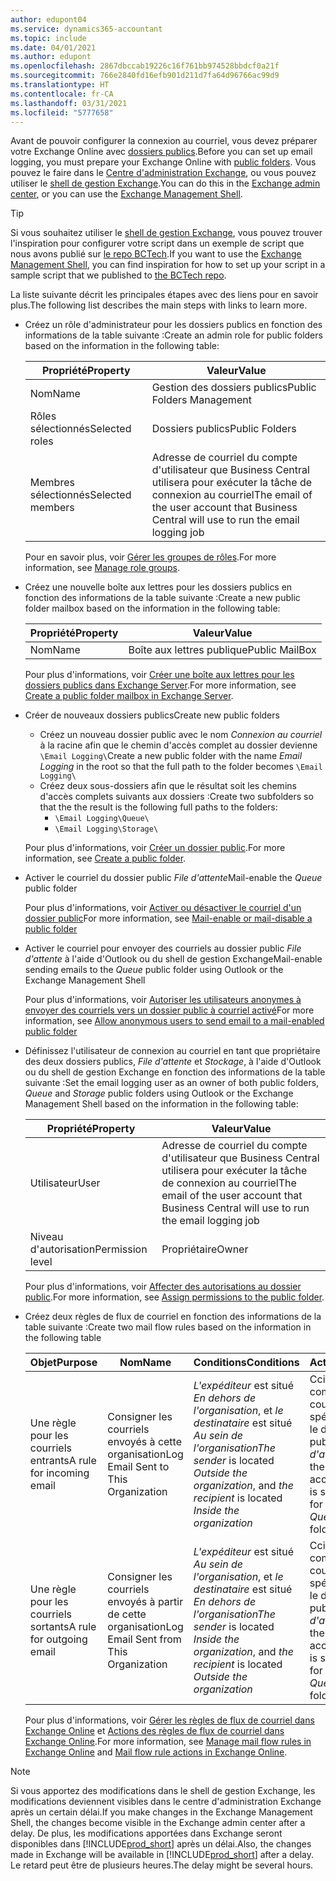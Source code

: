 ```yaml
---
author: edupont04
ms.service: dynamics365-accountant
ms.topic: include
ms.date: 04/01/2021
ms.author: edupont
ms.openlocfilehash: 2867dbccab19226c16f761bb974528bbdcf0a21f
ms.sourcegitcommit: 766e2840fd16efb901d211d7fa64d96766ac99d9
ms.translationtype: HT
ms.contentlocale: fr-CA
ms.lasthandoff: 03/31/2021
ms.locfileid: "5777658"
---
```

<span data-ttu-id="0b292-101">Avant de pouvoir configurer la connexion au courriel, vous devez préparer votre Exchange Online avec [dossiers publics](/exchange/collaboration/public-folders/public-folders?view=exchserver-2019&preserve-view=true ).</span><span class="sxs-lookup"><span data-stu-id="0b292-101">Before you can set up email logging, you must prepare your Exchange Online with [public folders](/exchange/collaboration/public-folders/public-folders?view=exchserver-2019&preserve-view=true ).</span></span> <span data-ttu-id="0b292-102">Vous pouvez le faire dans le [Centre d'administration Exchange](/Exchange/architecture/client-access/exchange-admin-center?view=exchserver-2019&preserve-view=true ), ou vous pouvez utiliser le [shell de gestion Exchange](/powershell/exchange/exchange-management-shell?view=exchange-ps&preserve-view=true ).</span><span class="sxs-lookup"><span data-stu-id="0b292-102">You can do this in the [Exchange admin center](/Exchange/architecture/client-access/exchange-admin-center?view=exchserver-2019&preserve-view=true ), or you can use the [Exchange Management Shell](/powershell/exchange/exchange-management-shell?view=exchange-ps&preserve-view=true ).</span></span>  

> [!TIP]
> <span data-ttu-id="0b292-103">Si vous souhaitez utiliser le [shell de gestion Exchange](/powershell/exchange/exchange-management-shell?view=exchange-ps&preserve-view=true ), vous pouvez trouver l'inspiration pour configurer votre script dans un exemple de script que nous avons publié sur [le repo BCTech](https://github.com/microsoft/BCTech/tree/master/samples/EmailLogging).</span><span class="sxs-lookup"><span data-stu-id="0b292-103">If you want to use the [Exchange Management Shell](/powershell/exchange/exchange-management-shell?view=exchange-ps&preserve-view=true ), you can find inspiration for how to set up your script in a sample script that we published to [the BCTech repo](https://github.com/microsoft/BCTech/tree/master/samples/EmailLogging).</span></span>

<span data-ttu-id="0b292-104">La liste suivante décrit les principales étapes avec des liens pour en savoir plus.</span><span class="sxs-lookup"><span data-stu-id="0b292-104">The following list describes the main steps with links to learn more.</span></span>  

- <span data-ttu-id="0b292-105">Créez un rôle d'administrateur pour les dossiers publics en fonction des informations de la table suivante :</span><span class="sxs-lookup"><span data-stu-id="0b292-105">Create an admin role for public folders based on the information in the following table:</span></span>

  |<span data-ttu-id="0b292-106">Propriété</span><span class="sxs-lookup"><span data-stu-id="0b292-106">Property</span></span>        |<span data-ttu-id="0b292-107">Valeur</span><span class="sxs-lookup"><span data-stu-id="0b292-107">Value</span></span>                     |
  |----------------|--------------------------|
  |<span data-ttu-id="0b292-108">Nom</span><span class="sxs-lookup"><span data-stu-id="0b292-108">Name</span></span>            |<span data-ttu-id="0b292-109">Gestion des dossiers publics</span><span class="sxs-lookup"><span data-stu-id="0b292-109">Public Folders Management</span></span> |
  |<span data-ttu-id="0b292-110">Rôles sélectionnés</span><span class="sxs-lookup"><span data-stu-id="0b292-110">Selected roles</span></span>  |<span data-ttu-id="0b292-111">Dossiers publics</span><span class="sxs-lookup"><span data-stu-id="0b292-111">Public Folders</span></span>            |
  |<span data-ttu-id="0b292-112">Membres sélectionnés</span><span class="sxs-lookup"><span data-stu-id="0b292-112">Selected members</span></span>|<span data-ttu-id="0b292-113">Adresse de courriel du compte d'utilisateur que Business Central utilisera pour exécuter la tâche de connexion au courriel</span><span class="sxs-lookup"><span data-stu-id="0b292-113">The email of the user account that Business Central will use to run the email logging job</span></span>|

  <span data-ttu-id="0b292-114">Pour en savoir plus, voir [Gérer les groupes de rôles](/exchange/permissions/role-groups?view=exchserver-2019&preserve-view=true).</span><span class="sxs-lookup"><span data-stu-id="0b292-114">For more information, see [Manage role groups](/exchange/permissions/role-groups?view=exchserver-2019&preserve-view=true).</span></span>

- <span data-ttu-id="0b292-115">Créez une nouvelle boîte aux lettres pour les dossiers publics en fonction des informations de la table suivante :</span><span class="sxs-lookup"><span data-stu-id="0b292-115">Create a new public folder mailbox based on the information in the following table:</span></span>

  |<span data-ttu-id="0b292-116">Propriété</span><span class="sxs-lookup"><span data-stu-id="0b292-116">Property</span></span>        |<span data-ttu-id="0b292-117">Valeur</span><span class="sxs-lookup"><span data-stu-id="0b292-117">Value</span></span>                     |
  |----------------|--------------------------|
  |<span data-ttu-id="0b292-118">Nom</span><span class="sxs-lookup"><span data-stu-id="0b292-118">Name</span></span>            |<span data-ttu-id="0b292-119">Boîte aux lettres publique</span><span class="sxs-lookup"><span data-stu-id="0b292-119">Public MailBox</span></span>            |

  <span data-ttu-id="0b292-120">Pour plus d'informations, voir [Créer une boîte aux lettres pour les dossiers publics dans Exchange Server](/exchange/collaboration/public-folders/create-public-folder-mailboxes).</span><span class="sxs-lookup"><span data-stu-id="0b292-120">For more information, see [Create a public folder mailbox in Exchange Server](/exchange/collaboration/public-folders/create-public-folder-mailboxes).</span></span>  

- <span data-ttu-id="0b292-121">Créer de nouveaux dossiers publics</span><span class="sxs-lookup"><span data-stu-id="0b292-121">Create new public folders</span></span>

  - <span data-ttu-id="0b292-122">Créez un nouveau dossier public avec le nom *Connexion au courriel* à la racine afin que le chemin d'accès complet au dossier devienne ```\Email Logging\```</span><span class="sxs-lookup"><span data-stu-id="0b292-122">Create a new public folder with the name *Email Logging* in the root so that the full path to the folder becomes ```\Email Logging\```</span></span>
  - <span data-ttu-id="0b292-123">Créez deux sous-dossiers afin que le résultat soit les chemins d'accès complets suivants aux dossiers :</span><span class="sxs-lookup"><span data-stu-id="0b292-123">Create two subfolders so that the the result is the following full paths to the folders:</span></span>
    - ```\Email Logging\Queue\```
    - ```\Email Logging\Storage\```

  <span data-ttu-id="0b292-124">Pour plus d'informations, voir [Créer un dossier public](/exchange/collaboration/public-folders/create-public-folders?view=exchserver-2019&preserve-view=true).</span><span class="sxs-lookup"><span data-stu-id="0b292-124">For more information, see [Create a public folder](/exchange/collaboration/public-folders/create-public-folders?view=exchserver-2019&preserve-view=true).</span></span>

- <span data-ttu-id="0b292-125">Activer le courriel du dossier public *File d'attente*</span><span class="sxs-lookup"><span data-stu-id="0b292-125">Mail-enable the *Queue* public folder</span></span>

  <span data-ttu-id="0b292-126">Pour plus d'informations, voir [Activer ou désactiver le courriel d'un dossier public](/exchange/collaboration/public-folders/mail-enable-or-disable?view=exchserver-2019&preserve-view=true)</span><span class="sxs-lookup"><span data-stu-id="0b292-126">For more information, see [Mail-enable or mail-disable a public folder](/exchange/collaboration/public-folders/mail-enable-or-disable?view=exchserver-2019&preserve-view=true)</span></span>

- <span data-ttu-id="0b292-127">Activer le courriel pour envoyer des courriels au dossier public *File d'attente* à l'aide d'Outlook ou du shell de gestion Exchange</span><span class="sxs-lookup"><span data-stu-id="0b292-127">Mail-enable sending emails to the *Queue* public folder using Outlook or the Exchange Management Shell</span></span>

  <span data-ttu-id="0b292-128">Pour plus d'informations, voir [Autoriser les utilisateurs anonymes à envoyer des courriels vers un dossier public à courriel activé](/exchange/collaboration/public-folders/mail-enable-or-disable#allow-anonymous-users-to-send-email-to-a-mail-enabled-public-folder?view=exchserver-2019&preserve-view=true)</span><span class="sxs-lookup"><span data-stu-id="0b292-128">For more information, see [Allow anonymous users to send email to a mail-enabled public folder](/exchange/collaboration/public-folders/mail-enable-or-disable#allow-anonymous-users-to-send-email-to-a-mail-enabled-public-folder?view=exchserver-2019&preserve-view=true)</span></span>

- <span data-ttu-id="0b292-129">Définissez l'utilisateur de connexion au courriel en tant que propriétaire des deux dossiers publics, *File d'attente* et *Stockage*, à l'aide d'Outlook ou du shell de gestion Exchange en fonction des informations de la table suivante :</span><span class="sxs-lookup"><span data-stu-id="0b292-129">Set the email logging user as an owner of both public folders, *Queue* and *Storage* public folders  using Outlook or the Exchange Management Shell based on the information in the following table:</span></span>

  |<span data-ttu-id="0b292-130">Propriété</span><span class="sxs-lookup"><span data-stu-id="0b292-130">Property</span></span>        |<span data-ttu-id="0b292-131">Valeur</span><span class="sxs-lookup"><span data-stu-id="0b292-131">Value</span></span>                     |
  |----------------|--------------------------|
  |<span data-ttu-id="0b292-132">Utilisateur</span><span class="sxs-lookup"><span data-stu-id="0b292-132">User</span></span>            |<span data-ttu-id="0b292-133">Adresse de courriel du compte d'utilisateur que Business Central utilisera pour exécuter la tâche de connexion au courriel</span><span class="sxs-lookup"><span data-stu-id="0b292-133">The email of the user account that Business Central will use to run the email logging job</span></span>|
  |<span data-ttu-id="0b292-134">Niveau d'autorisation</span><span class="sxs-lookup"><span data-stu-id="0b292-134">Permission level</span></span>|<span data-ttu-id="0b292-135">Propriétaire</span><span class="sxs-lookup"><span data-stu-id="0b292-135">Owner</span></span>                     |

  <span data-ttu-id="0b292-136">Pour plus d'informations, voir [Affecter des autorisations au dossier public](/exchange/collaboration-exo/public-folders/set-up-public-folders#step-3-assign-permissions-to-the-public-folder).</span><span class="sxs-lookup"><span data-stu-id="0b292-136">For more information, see [Assign permissions to the public folder](/exchange/collaboration-exo/public-folders/set-up-public-folders#step-3-assign-permissions-to-the-public-folder).</span></span>

- <span data-ttu-id="0b292-137">Créez deux règles de flux de courriel en fonction des informations de la table suivante :</span><span class="sxs-lookup"><span data-stu-id="0b292-137">Create two mail flow rules based on the information in the following table</span></span>

  |<span data-ttu-id="0b292-138">Objet</span><span class="sxs-lookup"><span data-stu-id="0b292-138">Purpose</span></span>  |<span data-ttu-id="0b292-139">Nom</span><span class="sxs-lookup"><span data-stu-id="0b292-139">Name</span></span> |<span data-ttu-id="0b292-140">Conditions</span><span class="sxs-lookup"><span data-stu-id="0b292-140">Conditions</span></span>                        |<span data-ttu-id="0b292-141">Action</span><span class="sxs-lookup"><span data-stu-id="0b292-141">Action</span></span>                                       |
  |---------|-----|----------------------------------|---------------------------------------------|
  |<span data-ttu-id="0b292-142">Une règle pour les courriels entrants</span><span class="sxs-lookup"><span data-stu-id="0b292-142">A rule for incoming email</span></span> |<span data-ttu-id="0b292-143">Consigner les courriels envoyés à cette organisation</span><span class="sxs-lookup"><span data-stu-id="0b292-143">Log Email Sent to This Organization</span></span>|<span data-ttu-id="0b292-144">*L'expéditeur* est situé *En dehors de l'organisation*, et *le destinataire* est situé *Au sein de l'organisation*</span><span class="sxs-lookup"><span data-stu-id="0b292-144">*The sender* is located *Outside the organization*, and *the recipient* is located *Inside the organization*</span></span>|<span data-ttu-id="0b292-145">Cci le compte de courriel spécifié pour le dossier public *File d'attente*</span><span class="sxs-lookup"><span data-stu-id="0b292-145">BCC the email account that is specified for the *Queue* public folder</span></span>|
  |<span data-ttu-id="0b292-146">Une règle pour les courriels sortants</span><span class="sxs-lookup"><span data-stu-id="0b292-146">A rule for outgoing email</span></span> | <span data-ttu-id="0b292-147">Consigner les courriels envoyés à partir de cette organisation</span><span class="sxs-lookup"><span data-stu-id="0b292-147">Log Email Sent from This Organization</span></span> |<span data-ttu-id="0b292-148">*L'expéditeur* est situé *Au sein de l'organisation*, et *le destinataire* est situé *En dehors de l'organisation*</span><span class="sxs-lookup"><span data-stu-id="0b292-148">*The sender* is located *Inside the organization*, and *the recipient* is located *Outside the organization*</span></span>|<span data-ttu-id="0b292-149">Cci le compte de courriel spécifié pour le dossier public *File d'attente*</span><span class="sxs-lookup"><span data-stu-id="0b292-149">BCC the email account that is specified for the *Queue* public folder</span></span>|
  
  <span data-ttu-id="0b292-150">Pour plus d'informations, voir [Gérer les règles de flux de courriel dans Exchange Online](/exchange/security-and-compliance/mail-flow-rules/manage-mail-flow-rules) et [Actions des règles de flux de courriel dans Exchange Online](/exchange/security-and-compliance/mail-flow-rules/mail-flow-rule-actions).</span><span class="sxs-lookup"><span data-stu-id="0b292-150">For more information, see [Manage mail flow rules in Exchange Online](/exchange/security-and-compliance/mail-flow-rules/manage-mail-flow-rules) and [Mail flow rule actions in Exchange Online](/exchange/security-and-compliance/mail-flow-rules/mail-flow-rule-actions).</span></span>

> [!NOTE]
> <span data-ttu-id="0b292-151">Si vous apportez des modifications dans le shell de gestion Exchange, les modifications deviennent visibles dans le centre d'administration Exchange après un certain délai.</span><span class="sxs-lookup"><span data-stu-id="0b292-151">If you make changes in the Exchange Management Shell, the changes become visible in the Exchange admin center after a delay.</span></span> <span data-ttu-id="0b292-152">De plus, les modifications apportées dans Exchange seront disponibles dans [!INCLUDE[prod_short](prod_short.md)] après un délai.</span><span class="sxs-lookup"><span data-stu-id="0b292-152">Also, the changes made in Exchange will be available in [!INCLUDE[prod_short](prod_short.md)] after a delay.</span></span> <span data-ttu-id="0b292-153">Le retard peut être de plusieurs heures.</span><span class="sxs-lookup"><span data-stu-id="0b292-153">The delay might be several hours.</span></span>
